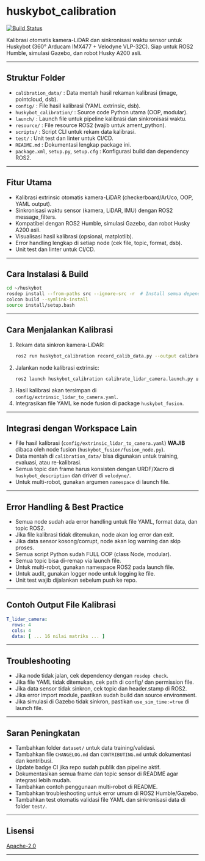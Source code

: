 # huskybot_calibration <!-- Judul utama README, nama package (harus sama dengan folder) -->

[![Build Status](https://github.com/jezzy/huskybot/actions/workflows/ci.yml/badge.svg)](https://github.com/jezzy/huskybot/actions) <!-- Badge CI, update link jika pipeline sudah aktif -->

Kalibrasi otomatis kamera-LiDAR dan sinkronisasi waktu sensor untuk Huskybot (360° Arducam IMX477 + Velodyne VLP-32C). Siap untuk ROS2 Humble, simulasi Gazebo, dan robot Husky A200 asli. <!-- Deskripsi singkat, jelas, dan spesifik -->

---

## Struktur Folder <!-- Penjelasan struktur folder utama package -->
- `calibration_data/` : Data mentah hasil rekaman kalibrasi (image, pointcloud, dsb). <!-- Untuk menyimpan data kalibrasi sebelum diproses -->
- `config/` : File hasil kalibrasi (YAML extrinsic, dsb). <!-- Output hasil kalibrasi, dibaca node fusion -->
- `huskybot_calibration/` : Source code Python utama (OOP, modular). <!-- Semua node/script utama ada di sini -->
- `launch/` : Launch file untuk pipeline kalibrasi dan sinkronisasi waktu. <!-- Untuk menjalankan node via ros2 launch -->
- `resource/` : File resource ROS2 (wajib untuk ament_python). <!-- Agar package dikenali colcon/ROS2 -->
- `scripts/` : Script CLI untuk rekam data kalibrasi. <!-- Untuk merekam data sinkron kamera-LiDAR -->
- `test/` : Unit test dan linter untuk CI/CD. <!-- Untuk menjaga kualitas kode dan pipeline -->
- `README.md` : Dokumentasi lengkap package ini. <!-- File ini sendiri -->
- `package.xml`, `setup.py`, `setup.cfg` : Konfigurasi build dan dependency ROS2. <!-- File build system dan dependency -->

---

## Fitur Utama <!-- Daftar fitur utama package -->
- Kalibrasi extrinsic otomatis kamera-LiDAR (checkerboard/ArUco, OOP, YAML output).
- Sinkronisasi waktu sensor (kamera, LiDAR, IMU) dengan ROS2 message_filters.
- Kompatibel dengan ROS2 Humble, simulasi Gazebo, dan robot Husky A200 asli.
- Visualisasi hasil kalibrasi (opsional, matplotlib).
- Error handling lengkap di setiap node (cek file, topic, format, dsb).
- Unit test dan linter untuk CI/CD.

---

## Cara Instalasi & Build <!-- Instruksi build dan setup -->
```sh
cd ~/huskybot
rosdep install --from-paths src --ignore-src -r  # Install semua dependency
colcon build --symlink-install
source install/setup.bash
```
<!-- Pastikan dependency sudah lengkap sebelum build. -->

---

## Cara Menjalankan Kalibrasi <!-- Instruksi menjalankan pipeline kalibrasi -->
1. Rekam data sinkron kamera-LiDAR:
   ```sh
   ros2 run huskybot_calibration record_calib_data.py --output calibration_data/
   ```
2. Jalankan node kalibrasi extrinsic:
   ```sh
   ros2 launch huskybot_calibration calibrate_lidar_camera.launch.py use_sim_time:=true
   ```
3. Hasil kalibrasi akan tersimpan di `config/extrinsic_lidar_to_camera.yaml`.
4. Integrasikan file YAML ke node fusion di package `huskybot_fusion`.

---

## Integrasi dengan Workspace Lain <!-- Penjelasan keterhubungan dengan package lain -->
- File hasil kalibrasi (`config/extrinsic_lidar_to_camera.yaml`) **WAJIB** dibaca oleh node fusion (`huskybot_fusion/fusion_node.py`).
- Data mentah di `calibration_data/` bisa digunakan untuk training, evaluasi, atau re-kalibrasi.
- Semua topic dan frame harus konsisten dengan URDF/Xacro di `huskybot_description` dan driver di `velodyne/`.
- Untuk multi-robot, gunakan argumen `namespace` di launch file.

---

## Error Handling & Best Practice <!-- Penjelasan error handling dan tips -->
- Semua node sudah ada error handling untuk file YAML, format data, dan topic ROS2.
- Jika file kalibrasi tidak ditemukan, node akan log error dan exit.
- Jika data sensor kosong/corrupt, node akan log warning dan skip proses.
- Semua script Python sudah FULL OOP (class Node, modular).
- Semua topic bisa di-remap via launch file.
- Untuk multi-robot, gunakan namespace ROS2 pada launch file.
- Untuk audit, gunakan logger node untuk logging ke file.
- Unit test wajib dijalankan sebelum push ke repo.

---

## Contoh Output File Kalibrasi <!-- Contoh format file YAML hasil kalibrasi -->
```yaml
T_lidar_camera:
  rows: 4
  cols: 4
  data: [ ... 16 nilai matriks ... ]
```
<!-- Format ini harus konsisten dengan yang dibaca node fusion di package lain -->

---

## Troubleshooting <!-- Tips troubleshooting umum -->
- Jika node tidak jalan, cek dependency dengan `rosdep check`.
- Jika file YAML tidak ditemukan, cek path di config/ dan permission file.
- Jika data sensor tidak sinkron, cek topic dan header.stamp di ROS2.
- Jika error import module, pastikan sudah build dan source environment.
- Jika simulasi di Gazebo tidak sinkron, pastikan `use_sim_time:=true` di launch file.

---

## Saran Peningkatan <!-- Saran untuk pengembangan dan maintain package ke depan -->
- Tambahkan folder `dataset/` untuk data training/validasi.
- Tambahkan file `CHANGELOG.md` dan `CONTRIBUTING.md` untuk dokumentasi dan kontribusi.
- Update badge CI jika repo sudah publik dan pipeline aktif.
- Dokumentasikan semua frame dan topic sensor di README agar integrasi lebih mudah.
- Tambahkan contoh penggunaan multi-robot di README.
- Tambahkan troubleshooting untuk error umum di ROS2 Humble/Gazebo.
- Tambahkan test otomatis validasi file YAML dan sinkronisasi data di folder `test/`.

---

## Lisensi <!-- Penjelasan lisensi package -->
[Apache-2.0](https://www.apache.org/licenses/LICENSE-2.0) <!-- Lisensi package, sesuai dengan package.xml -->

---

<!-- END OF README, semua baris sudah diberi komentar penjelasan -->